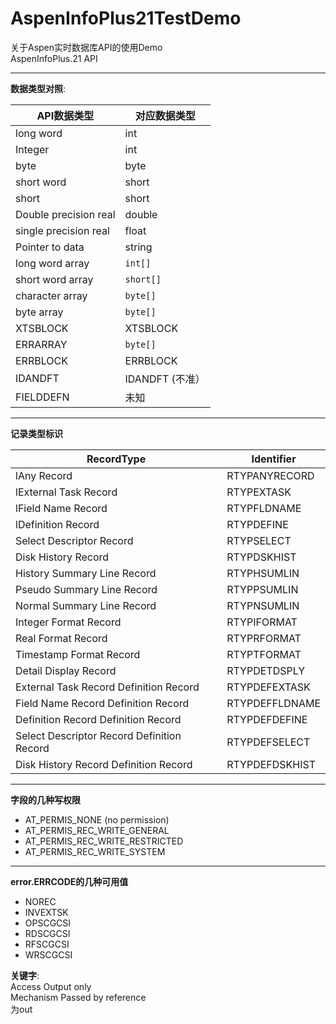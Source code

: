 # AspenInfoPlus21TestDemo #
关于Aspen实时数据库API的使用Demo  
AspenInfoPlus.21 API  
***
**数据类型对照**:

|API数据类型|对应数据类型|
|----------|------------|
|long word             | int  |
|Integer               | int  |
|byte                  | byte  |
|short word            | short|
|short                 | short|
|Double precision real | double  |
|single precision real | float|
|Pointer to data       | string  |
|long word array       | `int[]`  |
|short word array      | `short[]` |
|character array       | `byte[]`|
|byte array            | `byte[]`|
|XTSBLOCK			   |XTSBLOCK|
|ERRARRAY              | `byte[]`|
|ERRBLOCK              | ERRBLOCK  |
|IDANDFT               | IDANDFT  (不准）|
|FIELDDEFN|未知|

***
**记录类型标识**

|RecordType|Identifier|
|----------|----------|
|lAny Record  |RTYPANYRECORD |
|lExternal Task Record  |RTYPEXTASK |
|lField Name Record  |RTYPFLDNAME |
|lDefinition Record  |RTYPDEFINE |
|Select Descriptor Record  |RTYPSELECT |
|Disk History Record  |RTYPDSKHIST |
|History Summary Line Record  |RTYPHSUMLIN |
|Pseudo Summary Line Record  |RTYPPSUMLIN |
|Normal Summary Line Record  |RTYPNSUMLIN |
|Integer Format Record  |RTYPIFORMAT |
|Real Format Record  |RTYPRFORMAT |
|Timestamp Format Record  |RTYPTFORMAT |
|Detail Display Record  |RTYPDETDSPLY |
|External Task Record  Definition Record  |RTYPDEFEXTASK |
|Field Name Record Definition Record  |RTYPDEFFLDNAME |
|Definition Record Definition Record  |RTYPDEFDEFINE |
|Select Descriptor Record Definition Record |RTYPDEFSELECT |
|Disk History Record Definition Record  |RTYPDEFDSKHIST |
***

**字段的几种写权限**  
* AT_PERMIS_NONE  (no permission) 
* AT_PERMIS_REC_WRITE_GENERAL 
* AT_PERMIS_REC_WRITE_RESTRICTED 
* AT_PERMIS_REC_WRITE_SYSTEM 
***

**error.ERRCODE的几种可用值**  
* NOREC 
* INVEXTSK 
* OPSCGCSI 
* RDSCGCSI 
* RFSCGCSI 
* WRSCGCSI

**关键字**:  
Access Output only   
Mechanism  Passed by reference  
为out

